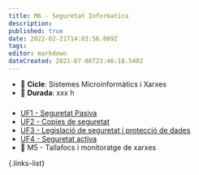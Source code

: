 ```yaml
---
title: M6 - Seguretat Informatica
description: 
published: true
date: 2022-02-21T14:03:56.609Z
tags: 
editor: markdown
dateCreated: 2021-07-06T23:46:18.540Z
---
```


- :notebook_with_decorative_cover: **Cicle**: Sistemes Microinformàtics i Xarxes
- :calendar: **Durada**: xxx h

###


- [UF1 - Seguretat Pasiva](uf1)
- [UF2 - Copies de seguretat](uf2)
- [UF3 - Legislació de seguretat i protecció de dades](uf3)
- [UF4 - Seguretat activa](uf4)
- :no_entry_sign: M5 - Tallafocs i monitoratge de xarxes
 
 {.links-list}
 